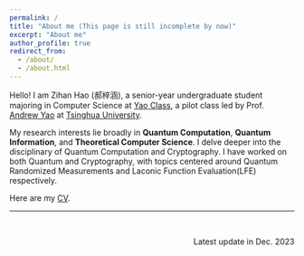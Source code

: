 ```yaml
---
permalink: /
title: "About me (This page is still incomplete by now)"
excerpt: "About me"
author_profile: true
redirect_from: 
  - /about/
  - /about.html
---
```


Hello! I am Zihan Hao (郝梓涵), a senior-year undergraduate student majoring in Computer Science at [Yao Class](https://iiis.tsinghua.edu.cn/en/yaoclass/), a pilot class led by Prof. [Andrew Yao](https://iiis.tsinghua.edu.cn/yao/) at [Tsinghua University](https://iiis.tsinghua.edu.cn/yao/).

My research interests lie broadly in **Quantum Computation**, **Quantum Information**, and **Theoretical Computer Science**. I delve deeper into the disciplinary of Quantum Computation and Cryptography. I have worked on both Quantum and Cryptography, with topics centered around Quantum Randomized Measurements and Laconic Function Evaluation(LFE) respectively.

Here are my [CV](../files/CV_ZihanHao.pdf).

----
<br/>
<p style='text-align: right;'> Latest update in Dec. 2023 </p>

